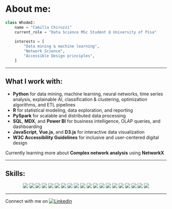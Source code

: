 # About me:

```python
class WhoAmI:
    name = "Camilla Chiruzzi"
    current_role = "Data Science MSc Student @ University of Pisa"
    
    interests = [
        "Data mining & machine learning",
        "Network Science",
        "Accessible Design principles",
    ]

```

---

## What I work with:

- **Python** for data mining, machine learning, neural networks, time series analysis, explainable AI, classification & clustering, optimization algorithms, and ETL pipelines  
- **R** for statistical modeling, data exploration, and reporting  
- **PySpark** for scalable and distributed data processing  
- **SQL**, **MDX**, and **Power BI** for business intelligence, OLAP queries, and dashboarding  
- **JavaScript**, **Vue.js**, and **D3.js** for interactive data visualization  
- **W3C Accessibility Guidelines** for inclusive and user-centered digital design

Currently learning more about **Complex network analysis** using **NetworkX**  

---

## Skills:

<p align="center">
  <img src="https://img.shields.io/badge/Python-3776AB?logo=python&logoColor=white&style=flat-square" />
  <img src="https://img.shields.io/badge/R-276DC3?logo=r&logoColor=white&style=flat-square" />
  <img src="https://img.shields.io/badge/Shiny-00B8E2?logo=rstudio&logoColor=white&style=flat-square" />
  <img src="https://img.shields.io/badge/SQL-4479A1?logo=postgresql&logoColor=white&style=flat-square" />
  <img src="https://img.shields.io/badge/MySQL-00758F?logo=mysql&logoColor=white&style=flat-square" />
    <img src="https://img.shields.io/badge/Power%20BI-F2C811?logo=powerbi&logoColor=black&style=flat-square" />
  <img src="https://img.shields.io/badge/MDX-CC2927?style=flat-square&logo=databricks&logoColor=white" />
  <img src="https://img.shields.io/badge/PySpark-E25A1C?logo=apache-spark&logoColor=white&style=flat-square" />
    <img src="https://img.shields.io/badge/HTML5-E34F26?logo=html5&logoColor=white&style=flat-square" />
  <img src="https://img.shields.io/badge/CSS3-1572B6?logo=css3&logoColor=white&style=flat-square" />
    <img src="https://img.shields.io/badge/Bootstrap-563D7C?logo=bootstrap&logoColor=white&style=flat-square"/>

  <img src="https://img.shields.io/badge/JavaScript-F7DF1E?logo=javascript&logoColor=black&style=flat-square" />
  <img src="https://img.shields.io/badge/Vue.js-4FC08D?logo=vue.js&logoColor=white&style=flat-square" />
  <img src="https://img.shields.io/badge/D3.js-F9A03C?logo=d3dotjs&logoColor=white&style=flat-square" />

  <img src="https://img.shields.io/badge/PHP-777BB4?logo=php&logoColor=white&style=flat-square" />

  <img src="https://img.shields.io/badge/Pandas-150458?logo=pandas&logoColor=white&style=flat-square" />
  <img src="https://img.shields.io/badge/NumPy-013243?logo=numpy&logoColor=white&style=flat-square" />
  <img src="https://img.shields.io/badge/scikit--learn-F7931E?logo=scikit-learn&logoColor=white&style=flat-square" />
    <img src="https://img.shields.io/badge/Keras-D00000?style=for-the-badge&logo=keras&logoColor=white&style=flat-square"/>
  <img src="https://img.shields.io/badge/NetworkX-00A3E0?style=flat-square&logo=python&logoColor=white" />
</p>

---

Connect with me on [![LinkedIn](https://img.shields.io/badge/LinkedIn-blue?logo=linkedin&logoColor=white&style=flat-square)](https://www.linkedin.com/in/camilla-chiruzzi/)
